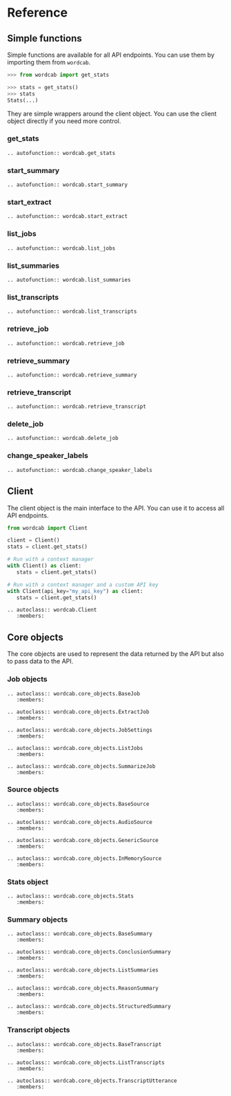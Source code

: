 # Reference

## Simple functions

Simple functions are available for all API endpoints. You can use them by importing them from `wordcab`.

```python
>>> from wordcab import get_stats

>>> stats = get_stats()
>>> stats
Stats(...)
```

They are simple wrappers around the client object. You can use the client object directly if you need more control.

### get_stats

```{eval-rst}
.. autofunction:: wordcab.get_stats
```

### start_summary

```{eval-rst}
.. autofunction:: wordcab.start_summary
```

### start_extract

```{eval-rst}
.. autofunction:: wordcab.start_extract
```

### list_jobs

```{eval-rst}
.. autofunction:: wordcab.list_jobs
```

### list_summaries

```{eval-rst}
.. autofunction:: wordcab.list_summaries
```

### list_transcripts

```{eval-rst}
.. autofunction:: wordcab.list_transcripts
```

### retrieve_job

```{eval-rst}
.. autofunction:: wordcab.retrieve_job
```

### retrieve_summary

```{eval-rst}
.. autofunction:: wordcab.retrieve_summary
```

### retrieve_transcript

```{eval-rst}
.. autofunction:: wordcab.retrieve_transcript
```

### delete_job

```{eval-rst}
.. autofunction:: wordcab.delete_job
```

### change_speaker_labels

```{eval-rst}
.. autofunction:: wordcab.change_speaker_labels
```

## Client

The client object is the main interface to the API. You can use it to access all API endpoints.

```python
from wordcab import Client

client = Client()
stats = client.get_stats()

# Run with a context manager
with Client() as client:
   stats = client.get_stats()

# Run with a context manager and a custom API key
with Client(api_key="my_api_key") as client:
   stats = client.get_stats()
```

```{eval-rst}
.. autoclass:: wordcab.Client
   :members:
```

## Core objects

The core objects are used to represent the data returned by the API but also to pass data to the API.

### Job objects

```{eval-rst}
.. autoclass:: wordcab.core_objects.BaseJob
   :members:
```

```{eval-rst}
.. autoclass:: wordcab.core_objects.ExtractJob
   :members:
```

```{eval-rst}
.. autoclass:: wordcab.core_objects.JobSettings
   :members:
```

```{eval-rst}
.. autoclass:: wordcab.core_objects.ListJobs
   :members:
```

```{eval-rst}
.. autoclass:: wordcab.core_objects.SummarizeJob
   :members:
```

### Source objects

```{eval-rst}
.. autoclass:: wordcab.core_objects.BaseSource
   :members:
```

```{eval-rst}
.. autoclass:: wordcab.core_objects.AudioSource
   :members:
```

```{eval-rst}
.. autoclass:: wordcab.core_objects.GenericSource
   :members:
```

```{eval-rst}
.. autoclass:: wordcab.core_objects.InMemorySource
   :members:
```

### Stats object

```{eval-rst}
.. autoclass:: wordcab.core_objects.Stats
   :members:
```

### Summary objects

```{eval-rst}
.. autoclass:: wordcab.core_objects.BaseSummary
   :members:
```

```{eval-rst}
.. autoclass:: wordcab.core_objects.ConclusionSummary
   :members:
```

```{eval-rst}
.. autoclass:: wordcab.core_objects.ListSummaries
   :members:
```

```{eval-rst}
.. autoclass:: wordcab.core_objects.ReasonSummary
   :members:
```

```{eval-rst}
.. autoclass:: wordcab.core_objects.StructuredSummary
   :members:
```

### Transcript objects

```{eval-rst}
.. autoclass:: wordcab.core_objects.BaseTranscript
   :members:
```

```{eval-rst}
.. autoclass:: wordcab.core_objects.ListTranscripts
   :members:
```

```{eval-rst}
.. autoclass:: wordcab.core_objects.TranscriptUtterance
   :members:
```
